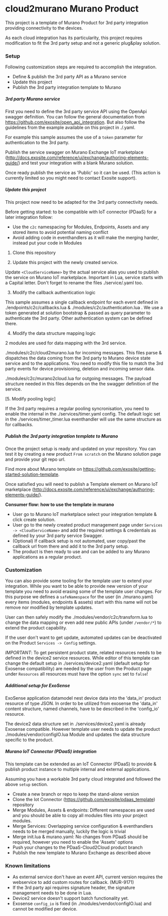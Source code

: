 
# cloud2murano Murano Product

This project is a template of Murano Product for 3rd party integration providing connectivity to the devices.

As each cloud integration has its particularity, this project requires modification to fit the 3rd party setup and not a generic plug&play solution.

### Setup

Following customization steps are required to accomplish the integration.

- Define & publish the 3rd party API as a Murano service
- Update this project
- Publish the 3rd party integration template to Murano

##### 3rd party Murano service

First you need to define the 3rd party service API using the OpenApi swagger definition.
You can follow the general documentation from https://github.com/exosite/open_api_integration.
But also follow the guidelines from the example available on this project in ./<CloudServiceSwagger>.yaml.

For example this sample assumes the use of a `token` parameter for authentication to the 3rd party.

Publish the service swagger on Murano Exchange IoT marketplace (http://docs.exosite.com/reference/ui/exchange/authoring-elements-guide/) and test your integration with a blank Murano solution.

Once ready publish the service as 'Public' so it can be used. (This action is currently limited so you might need to contact Exosite support).

##### Update this project

This project now need to be adapted for the 3rd party connectivity needs.

Before getting started: to be compatible with IoT connector (PDaaS) for a later integration follow:
- Use the `c2c` namespacing for Modules, Endpoints, Assets and any stored items to avoid potential naming conflict
- Avoid adding code in eventhandlers as it will make the merging harder, instead put your code in Modules

1. Clone this repository

2. Update this project with the newly created service.

Update `<CloudServiceName>` by the actual service alias you used to publish the service on Murano IoT marketplace.
Important in Lua, service starts with a Capital letter.
Don't forget to rename the files ./service/<CloudServiceName>.yaml too.

3. Modify the callback authentication logic

This sample assumes a single callback endpoint for each event defined in ./endpoints/c2c/callbacks.lua & ./modules/c2c/authentication.lua .
We use a token generated at solution bootstrap & passed as query parameter to authenticate the 3rd party.
Other authentication system can be defined there.

4. Modify the data structure mapping logic

2 modules are used for data mapping with the 3rd service.

./modules/c2c/cloud2murano.lua for incoming messages.
This files parse & dispatches the data coming from the 3rd party to Murano device state service and to the applications.
You need to modify this file to match the 3rd party events for device provisioning, deletion and incoming sensor data.

./modules/c2c/murano2cloud.lua for outgoing messages.
The payload structure needed in this files depends on the the swagger definition of the service.

[5. Modify pooling logic]

If the 3rd party requires a regular pooling syncronisation, you need to enable the internal in the ./services/timer.yaml config.
The default logic set in the ./services/timer_timer.lua eventhandler will use the same structure as for callbacks.

##### Publish the 3rd party integration template to Murano

Once the project setup is ready and updated on your repository.
You can test it by creating a new product `From scratch` on the Murano solution page and provide your git repo url.

Find more about Murano template on https://github.com/exosite/getting-started-solution-template.

Once satisfied you will need to publish a Template element on Murano IoT marketplace (http://docs.exosite.com/reference/ui/exchange/authoring-elements-guide/).

**Consumer flow: how to use the template in murano**
- User go to Murano IoT marketplace select your integration template & click create solution.
- User go to the newly created product management page under `Services -> <CloudServiceName>` and add the required settings & credentials as defined by your 3rd party service Swagger.
- (Optional) If callback setup is not automated, user copy/past the callback url from there and add it to the 3rd party setup.
- The product is then ready to use and can be added to any Murano applications as a regular product.

### Customization

You can also provide some tooling for the template user to extend your integration.
While you want to be able to provide new version of your template you need to avoid erasing some of the template user changes.
For this purpose we defines a `safeNamespace` for the user (in ./murano.yaml) every items (modules, endpoints & assets) start with this name will not be remove nor modified by template updates.

User can then safely modify the ./modules/vendor/c2c/transform.lua to change the data mapping or even add new public APIs (under `/vendor/*`) to extend the product capability.

If the user don't want to get update, automated updates can be deactivated on the Product `Services -> Config` settings.

_IMPORTANT_: To get persistent product state, related resources needs to be defined in the device2 service resources.
While editor of this template can change the default setup in ./services/device2.yaml (default setup for Exosense compatibility) are needed by the user from the Product page under `Resources` all resources must have the option `sync` set to `false`!

##### Additional setup for ExoSense

ExoSense application datamodel nest device data into the 'data_in' product resource of type JSON.
In order to be utilized from exosense the 'data_in' content structure, named channels, have to be described in the 'config_io' resource.

The device2 data structure set in ./services/device2.yaml is already Exosense compatible.
However template user needs to update the product ./modules/vendor/configIO.lua Module and updates the data structure specific to the product.

##### Murano IoT Connector (PDaaS) integration

This template can be extended as an IoT Connector (PDaaS) to provide & publish product instance to multiple internal and external applications.

Assuming you have a workable 3rd party cloud integrated and followed the above `setup` section.
- Create a new branch or repo to keep the stand-alone version
- Clone the Iot Connector (https://github.com/exosite/pdaas_template) repository
- Merge Modules, Assets & endpoints: Different namespaces are used and you should be able to copy all modules files into your project modules.
- Merge Services: Overlapping service configuration & eventhandlers needs to be merged manually, luckily the logic is trivial
- Merge init.lua & murano.yaml: No changes from PDaaS should be required, however you need to enable the 'Assets' options
- Push your changes to the PDaaS-Cloud2Cloud product branch
- Publish the new template to Murano Exchange as described above

### Known limitations

- As external service don't have an event API, current version requires the webservice to add custom routes for callback. (MUR-9171)
- If the 3rd party api requires signature header, the signature management needs to be done in Lua.
- Device2 service doesn't support batch functionality yet.
- Exosense `config_io` is fixed (in ./modules/vendor/configIO.lua) and cannot be modified per device.
